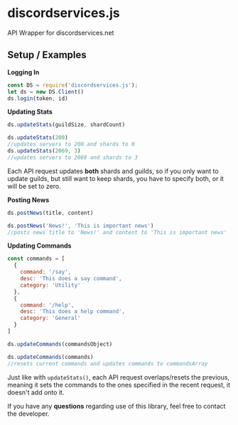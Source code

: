 # discordservices.js
API Wrapper for discordservices.net

## Setup / Examples
**Logging In**
```js
const DS = require('discordservices.js');
let ds = new DS.Client()
ds.login(token, id)
```
**Updating Stats**
```js
ds.updateStats(guildSize, shardCount)

ds.updateStats(200)
//updates servers to 200 and shards to 0
ds.updateStats(2069, 3)
//updates servers to 2069 and shards to 3
```
Each API request updates **both** shards and guilds, so if you only want to update guilds, but still want to keep shards, you have to specify both, or it will be set to zero.

**Posting News**
```js
ds.postNews(title, content)

ds.postNews('News!', 'This is important news')
//posts news title to 'News!' and content to 'This is important news'
```

**Updating Commands**
```js
const commands = [
  {
    command: '/say',
    desc: 'This does a say command',
    category: 'Utility'
  },
  {
    command: '/help',
    desc: 'This does a help command',
    category: 'General'
  }
]

ds.updateCommands(commandsObject)

ds.updateCommands(commands)
//resets current commands and updates commands to commandsArray
```
Just like with `updateStats()`, each API request overlaps/resets the previous, meaning it sets the commands to the ones specified in the recent request, it doesn't add onto it.

If you have any **questions** regarding use of this library, feel free to contact the developer.
